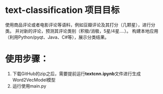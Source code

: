 # text-classification 项目目标
使用商品评论或者电影评论等语料，例如豆瓣评论及其打分（几颗星），进行分类。
并对新的评论，预测其评论类别（积极/消极，5星/4星….）。
构建本地应用（利用Python/pyqt、Java、C#等），展示分类结果。

# 使用步骤：
1. 下载GitHub的zip之后，需要提前运行**textcnn.ipynb**文件进行生成Word2VecModel模型
2. 运行使用main.py
